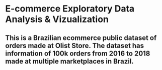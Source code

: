 # E-commerce Exploratory Data Analysis & Vizualization
##  This is a Brazilian ecommerce public dataset of orders made at Olist Store. The dataset has information of 100k orders from 2016 to 2018 made at multiple marketplaces in Brazil.

